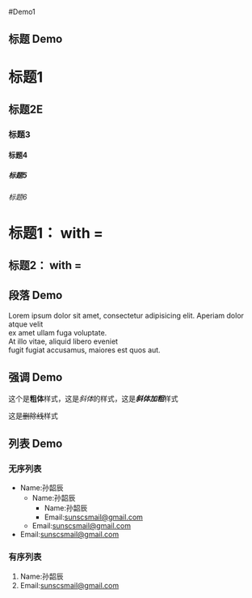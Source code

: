 #Demo1

## 标题 Demo
 
# 标题1
## 标题2E
### 标题3
#### 标题4
##### 标题5
###### 标题6

标题1： with =
===

标题2： with =
--

## 段落 Demo

Lorem ipsum dolor sit amet, consectetur adipisicing elit.
 Aperiam dolor atque velit     
 ex amet ullam fuga voluptate.   
 At illo vitae, aliquid libero eveniet  
  fugit fugiat accusamus, maiores est quos aut.  

## 强调 Demo

这个是**粗体**样式，这是*斜体*的样式，这是***斜体加粗***样式  

这是~~删除线~~样式

## 列表 Demo

### 无序列表

* Name:孙韶辰  
  * Name:孙韶辰  
  	* Name:孙韶辰  
    * Email:sunscsmail@gmail.com  
  * Email:sunscsmail@gmail.com  
* Email:sunscsmail@gmail.com  

### 有序列表

1. Name:孙韶辰  
2. Email:sunscsmail@gmail.com  
